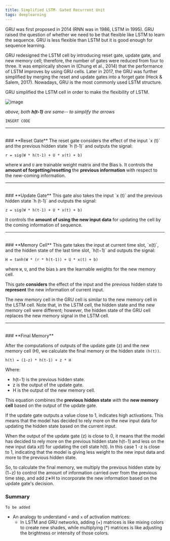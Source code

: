 ```yaml
---
title: Simplified LSTM- Gated Recurrent Unit
tags: deeplearning
---
```


GRU was first proposed in 2014 (RNN was in 1986, LSTM in 1995). 
GRU raised the question of whether we need to be that flexible like LSTM to learn the sequence. GRU is less flexible than LSTM but it is good enough for sequence learning. 

GRU redesigned the LSTM cell by introducing reset gate, update gate, and new memory cell; therefore, the number of gates were reduced from four to three. It was empirically shown in (Chung et al., 2014) that the performance of LSTM improves by using GRU cells. Later in 2017, the GRU was further simplified by merging the reset and update gates into a forget gate (Heck & Salem, 2017). Nowadays, GRU is the most commonly used LSTM structure.

GRU simplified the LSTM cell in order to make the flexibility of LSTM.

![image](https://github.com/akash5100/blog/assets/53405133/93c85c93-6274-4fd7-9459-1ffec6119604)

*above, both **h(t-1)** are same-- to simplify the arrows*

```py
INSERT CODE
```

--------
<br>
### **Reset Gate**
The reset gate considers the effect of the input `x (t)` and the previous hidden state `h (t-1)` and outputs the signal:

`r = sig(W * h(t-1) + U * x(t) + b)`

 where `W` and `U` are trainable weight matrix and the Bias `b`. It controls the **amount of forgetting/resetting** the **previous information** with respect to the new-coming information.

--------
<br>
### **Update Gate**
This gate also takes the input `x (t)` and the previous hidden state `h (t-1)` and outputs the signal:

`z = sig(W * h(t-1) + U * x(t) + b)`

It controls the **amount of using the new input data** for updating the cell by the coming information of sequence.

--------
<br>
### **Memory Cell**
This gate takes the input at current time slot, `x(t)`, and the hidden state of the last time slot, `h(t−1)` and outputs the signal:

`H = tanh(W * (r * h(t-1)) + U * x(t) + b)`

where `W`, `U`, and the bias `b` are the learnable weights for the new memory cell.

This gate **considers** the effect of the input and the previous hidden state to **represent** the new information of current input.

The new memory cell in the GRU cell is similar to the new memory cell in the LSTM cell. Note that, in the LSTM cell, the hidden state and the new memory cell were different; however, the hidden state of the GRU cell replaces the new memory signal in the LSTM cell.

--------
<br>
### **Final Memory**

After the computations of outputs of the update gate (z) and the new memory cell (H), we calculate the final memory or the hidden state `(h(t))`.

    h(t) = (1-z) * h(t-1) + z * H

Where:
- h(t−1) is the previous hidden state.
- z is the output of the update gate.
- H is the output of the new memory cell.

This equation combines the **previous hidden state** *with* the **new memory cell** based on the output of the update gate. 

If the update gate outputs a value close to 1, indicates high activations. This means that the model has decided to rely more on the new input data for updating the hidden state based on the current input.

When the output of the update gate (z) is close to 0, it means that the model has decided to rely more on the previous hidden state h(t−1) and less on the new input data x(t) for updating the cell state h(t). In this case 1 -z is close to 1, indicating that the model is giving less weight to the new input data and more to the previous hidden state.

So, to calculate the final memory, we multiply the previous hidden state by (1−z) to control the amount of information carried over from the previous time step, and add z∗H to incorporate the new information based on the update gate's decision.

### **Summary**

`To be added`

- An analogy to understand `+` and `x` of activation matrices:
    - In LSTM and GRU networks, adding (+) matrices is like mixing colors to create new shades, while multiplying (*) matrices is like adjusting the brightness or intensity of those colors.
